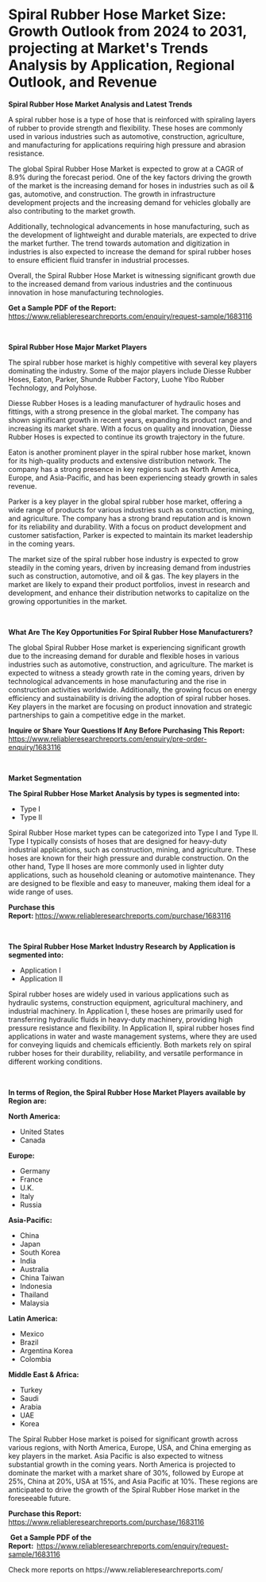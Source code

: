 <p><h1>Spiral Rubber Hose Market Size: Growth Outlook from 2024 to 2031, projecting at Market's Trends Analysis by Application, Regional Outlook, and Revenue</h1></p><p><strong>Spiral Rubber Hose Market Analysis and Latest Trends</strong></p>
<p><p>A spiral rubber hose is a type of hose that is reinforced with spiraling layers of rubber to provide strength and flexibility. These hoses are commonly used in various industries such as automotive, construction, agriculture, and manufacturing for applications requiring high pressure and abrasion resistance.</p><p>The global Spiral Rubber Hose Market is expected to grow at a CAGR of 8.9% during the forecast period. One of the key factors driving the growth of the market is the increasing demand for hoses in industries such as oil & gas, automotive, and construction. The growth in infrastructure development projects and the increasing demand for vehicles globally are also contributing to the market growth.</p><p>Additionally, technological advancements in hose manufacturing, such as the development of lightweight and durable materials, are expected to drive the market further. The trend towards automation and digitization in industries is also expected to increase the demand for spiral rubber hoses to ensure efficient fluid transfer in industrial processes.</p><p>Overall, the Spiral Rubber Hose Market is witnessing significant growth due to the increased demand from various industries and the continuous innovation in hose manufacturing technologies.</p></p>
<p><strong>Get a Sample PDF of the Report:&nbsp;</strong> <a href="https://www.reliableresearchreports.com/enquiry/request-sample/1683116">https://www.reliableresearchreports.com/enquiry/request-sample/1683116</a></p>
<p>&nbsp;</p>
<p><strong>Spiral Rubber Hose Major Market Players</strong></p>
<p><p>The spiral rubber hose market is highly competitive with several key players dominating the industry. Some of the major players include Diesse Rubber Hoses, Eaton, Parker, Shunde Rubber Factory, Luohe Yibo Rubber Technology, and Polyhose.</p><p>Diesse Rubber Hoses is a leading manufacturer of hydraulic hoses and fittings, with a strong presence in the global market. The company has shown significant growth in recent years, expanding its product range and increasing its market share. With a focus on quality and innovation, Diesse Rubber Hoses is expected to continue its growth trajectory in the future.</p><p>Eaton is another prominent player in the spiral rubber hose market, known for its high-quality products and extensive distribution network. The company has a strong presence in key regions such as North America, Europe, and Asia-Pacific, and has been experiencing steady growth in sales revenue.</p><p>Parker is a key player in the global spiral rubber hose market, offering a wide range of products for various industries such as construction, mining, and agriculture. The company has a strong brand reputation and is known for its reliability and durability. With a focus on product development and customer satisfaction, Parker is expected to maintain its market leadership in the coming years.</p><p>The market size of the spiral rubber hose industry is expected to grow steadily in the coming years, driven by increasing demand from industries such as construction, automotive, and oil & gas. The key players in the market are likely to expand their product portfolios, invest in research and development, and enhance their distribution networks to capitalize on the growing opportunities in the market.</p></p>
<p>&nbsp;</p>
<p><strong>What Are The Key Opportunities For Spiral Rubber Hose Manufacturers?</strong></p>
<p><p>The global Spiral Rubber Hose market is experiencing significant growth due to the increasing demand for durable and flexible hoses in various industries such as automotive, construction, and agriculture. The market is expected to witness a steady growth rate in the coming years, driven by technological advancements in hose manufacturing and the rise in construction activities worldwide. Additionally, the growing focus on energy efficiency and sustainability is driving the adoption of spiral rubber hoses. Key players in the market are focusing on product innovation and strategic partnerships to gain a competitive edge in the market.</p></p>
<p><strong>Inquire or Share Your Questions If Any Before Purchasing This Report:</strong> <a href="https://www.reliableresearchreports.com/enquiry/pre-order-enquiry/1683116">https://www.reliableresearchreports.com/enquiry/pre-order-enquiry/1683116</a></p>
<p>&nbsp;</p>
<p><strong>Market Segmentation</strong></p>
<p><strong>The Spiral Rubber Hose Market Analysis by types is segmented into:</strong></p>
<p><ul><li>Type I</li><li>Type II</li></ul></p>
<p><p>Spiral Rubber Hose market types can be categorized into Type I and Type II. Type I typically consists of hoses that are designed for heavy-duty industrial applications, such as construction, mining, and agriculture. These hoses are known for their high pressure and durable construction. On the other hand, Type II hoses are more commonly used in lighter duty applications, such as household cleaning or automotive maintenance. They are designed to be flexible and easy to maneuver, making them ideal for a wide range of uses.</p></p>
<p><strong>Purchase this Report:&nbsp;</strong><a href="https://www.reliableresearchreports.com/purchase/1683116">https://www.reliableresearchreports.com/purchase/1683116</a></p>
<p>&nbsp;</p>
<p><strong>The Spiral Rubber Hose Market Industry Research by Application is segmented into:</strong></p>
<p><ul><li>Application I</li><li>Application II</li></ul></p>
<p><p>Spiral rubber hoses are widely used in various applications such as hydraulic systems, construction equipment, agricultural machinery, and industrial machinery. In Application I, these hoses are primarily used for transferring hydraulic fluids in heavy-duty machinery, providing high pressure resistance and flexibility. In Application II, spiral rubber hoses find applications in water and waste management systems, where they are used for conveying liquids and chemicals efficiently. Both markets rely on spiral rubber hoses for their durability, reliability, and versatile performance in different working conditions.</p></p>
<p>&nbsp;</p>
<p><strong>In terms of Region, the Spiral Rubber Hose Market Players available by Region are:</strong></p>
<p>
    <p> <strong> North America: </strong>
        <ul>
            <li>United States</li>
            <li>Canada</li>
        </ul>
        </p> 
    <p> <strong> Europe: </strong>
        <ul>
            <li>Germany</li>
            <li>France</li>
            <li>U.K.</li>
            <li>Italy</li>
            <li>Russia</li>
        </ul>
        </p> 
    <p> <strong> Asia-Pacific: </strong>
        <ul>
            <li>China</li>
            <li>Japan</li>
            <li>South Korea</li>
            <li>India</li>
            <li>Australia</li>
            <li>China Taiwan</li>
            <li>Indonesia</li>
            <li>Thailand</li>
            <li>Malaysia</li>
        </ul>
        </p> 
    <p> <strong> Latin America: </strong>
        <ul>
            <li>Mexico</li>
            <li>Brazil</li>
            <li>Argentina Korea</li>
            <li>Colombia</li>
        </ul>
        </p> 
    <p> <strong> Middle East & Africa: </strong>
        <ul>
            <li>Turkey</li>
            <li>Saudi</li>
            <li>Arabia</li>
            <li>UAE</li>
            <li>Korea</li>
        </ul>
    </p>
    </p>
<p><p>The Spiral Rubber Hose market is poised for significant growth across various regions, with North America, Europe, USA, and China emerging as key players in the market. Asia Pacific is also expected to witness substantial growth in the coming years. North America is projected to dominate the market with a market share of 30%, followed by Europe at 25%, China at 20%, USA at 15%, and Asia Pacific at 10%. These regions are anticipated to drive the growth of the Spiral Rubber Hose market in the foreseeable future.</p></p>
<p><strong>Purchase this Report: </strong><a href="https://www.reliableresearchreports.com/purchase/1683116">https://www.reliableresearchreports.com/purchase/1683116</a></p>
<p>&nbsp;<strong>Get a Sample PDF of the Report:&nbsp;&nbsp;</strong><a href="https://www.reliableresearchreports.com/enquiry/request-sample/1683116">https://www.reliableresearchreports.com/enquiry/request-sample/1683116</a></p>
<p><strong></strong></p>
<p>Check more reports on https://www.reliableresearchreports.com/</p>